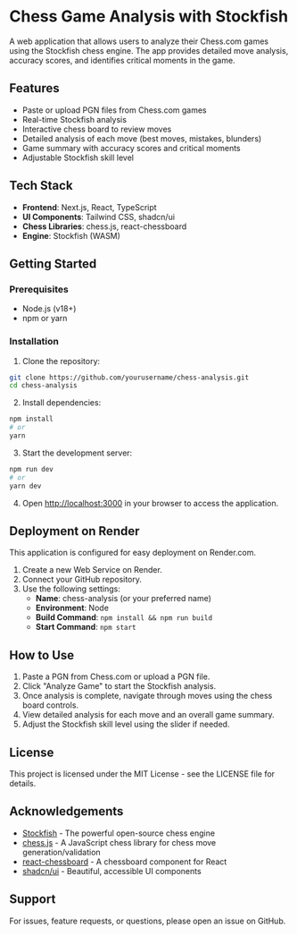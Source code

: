 # Chess Game Analysis with Stockfish

A web application that allows users to analyze their Chess.com games using the Stockfish chess engine. The app provides detailed move analysis, accuracy scores, and identifies critical moments in the game.

## Features

- Paste or upload PGN files from Chess.com games
- Real-time Stockfish analysis
- Interactive chess board to review moves
- Detailed analysis of each move (best moves, mistakes, blunders)
- Game summary with accuracy scores and critical moments
- Adjustable Stockfish skill level

## Tech Stack

- **Frontend**: Next.js, React, TypeScript
- **UI Components**: Tailwind CSS, shadcn/ui
- **Chess Libraries**: chess.js, react-chessboard
- **Engine**: Stockfish (WASM)

## Getting Started

### Prerequisites

- Node.js (v18+)
- npm or yarn

### Installation

1. Clone the repository:

```bash
git clone https://github.com/yourusername/chess-analysis.git
cd chess-analysis
```

2. Install dependencies:

```bash
npm install
# or
yarn
```

3. Start the development server:

```bash
npm run dev
# or
yarn dev
```

4. Open [http://localhost:3000](http://localhost:3000) in your browser to access the application.

## Deployment on Render

This application is configured for easy deployment on Render.com.

1. Create a new Web Service on Render.
2. Connect your GitHub repository.
3. Use the following settings:
   - **Name**: chess-analysis (or your preferred name)
   - **Environment**: Node
   - **Build Command**: `npm install && npm run build`
   - **Start Command**: `npm start`

## How to Use

1. Paste a PGN from Chess.com or upload a PGN file.
2. Click "Analyze Game" to start the Stockfish analysis.
3. Once analysis is complete, navigate through moves using the chess board controls.
4. View detailed analysis for each move and an overall game summary.
5. Adjust the Stockfish skill level using the slider if needed.

## License

This project is licensed under the MIT License - see the LICENSE file for details.

## Acknowledgements

- [Stockfish](https://stockfishchess.org/) - The powerful open-source chess engine
- [chess.js](https://github.com/jhlywa/chess.js) - A JavaScript chess library for chess move generation/validation
- [react-chessboard](https://github.com/Clariity/react-chessboard) - A chessboard component for React
- [shadcn/ui](https://ui.shadcn.com/) - Beautiful, accessible UI components

## Support

For issues, feature requests, or questions, please open an issue on GitHub.
